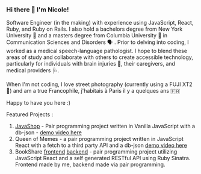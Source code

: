 ### Hi there 👋 I'm Nicole!

Software Engineer (in the making) with experience using JavaScript, React, Ruby, and Ruby on Rails. I also hold a bachelors degree from New York University 💜 and a masters degree from Columbia University 👑 in Communication Sciences and Disorders 🗣 . Prior to delving into coding, I worked as a medical speech-language pathologist. I hope to blend these areas of study and collaborate with others to create accessible technology, particularly for individuals with brain injuries 🧠, their caregivers, and medical providers 🩺. 

When I'm not coding, I love street photography (currently using a FUJI XT2 📸) and am a true Francophile, j'habitais à Paris il y a quelques ans 🇫🇷

Happy to have you here :) 

Featured Projects : 
1. [JavaShop](https://github.com/nccandiotti/JavaScript-Dom-Manipulation-Project) - Pair programming project written in Vanilla JavaScript with a db-json - [demo video here](https://www.youtube.com/watch?v=NT9CAkm643w)
2. Queen of Memes - a pair programming project written in JavaScript React with a fetch to a third party API and a db-json [demo video here](https://youtu.be/9qAre5FtZfs)
3. BookShare [frontend](https://github.com/nccandiotti/sinatra-books-frontend-2) [backend](https://github.com/Juliag875/phase-3-sinatra-react-project) - pair programming project utilizing JavaScript React and a self generated RESTful API using Ruby Sinatra. Frontend made by me, backend made via pair programming. 


<!--
**nccandiotti/nccandiotti** is a ✨ _special_ ✨ repository because its `README.md` (this file) appears on your GitHub profile.

Here are some ideas to get you started:

- 🔭 I’m currently working on ...
- 🌱 I’m currently learning ...
- 👯 I’m looking to collaborate on ...
- 🤔 I’m looking for help with ...
- 💬 Ask me about ...
- 📫 How to reach me: ...
- 😄 Pronouns: ...
- ⚡ Fun fact: ...
-->
